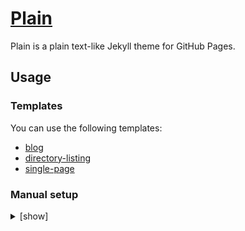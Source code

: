 # [Plain](https://jekyll-theme-plain.github.io/blog/)

Plain is a plain text-like Jekyll theme for GitHub Pages.

## Usage

### Templates

You can use the following templates:

* [blog](https://github.com/jekyll-theme-plain/blog)
* [directory-listing](https://github.com/jekyll-theme-plain/directory-listing)
* [single-page](https://github.com/jekyll-theme-plain/single-page)

### Manual setup

<details>
<summary>[show]</summary>

To set up manually, add the following to your `_config.yml`:

    remote_theme: jekyll-theme-plain/jekyll-theme-plain

See the template's [_config.yml](https://github.com/jekyll-theme-plain/blog/blob/main/_config.yml) for options.

## Layouts

You can override the layout by creating a file of the same name in the `_layouts` directory.

* [default](_layouts/default.html) (aliases: base, home, page)
* [post](_layouts/post.html)

Layouts are not applied automatically; you must write the following [front matter](https://jekyllrb.com/docs/front-matter/) for each post:

    ---
    layout: post
    
    # Style sheets must also be specified manually.
    stylesheets:
      - post.css
    
    title: Your post title
    ---

Alternatively, you can use the [front matter defaults](https://jekyllrb.com/docs/configuration/front-matter-defaults/) in the `_config.yml`:

    # Front matter defaults for posts
    defaults:
      - scope:
          path: ""
          type: posts
        values:
          layout: post
          stylesheets:
            - post.css
          title: "" # If an empty string is specified, the URL is set as the title.

## Includes

You can override the include by creating a file of the same name in the `_includes` directory.

* [custom-head.html](_includes/custom-head.html) - additional tags to the `<head>`
* [post.css](_includes/post.css) - style sheet for posts (must be specified manually as above)

<!-- -->

* [directory-listing.html](_includes/directory-listing.html)
* [page-listing.html](_includes/page-listing.html)
* [post-listing.html](_includes/post-listing.html)

You can place a post listing on any page by writing `{%- include post-listing.html -%}`, and so forth.

</details>
